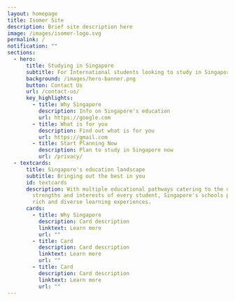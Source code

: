 ```yaml
---
layout: homepage
title: Isomer Site
description: Brief site description here
image: /images/isomer-logo.svg
permalink: /
notification: ""
sections:
  - hero:
      title: Studying in Singapore
      subtitle: For International students looking to study in Singapore
      background: /images/hero-banner.png
      button: Contact Us
      url: /contact-us/
      key_highlights:
        - title: Why Singapore
          description: Info on Singapore's education
          url: https://google.com
        - title: What is for you
          description: Find out what is for you
          url: https://gmail.com
        - title: Start Planning Now
          description: Plan to study in Singapore now
          url: /privacy/
  - textcards:
      title: Singapore's education landscape
      subtitle: Bringing out the best in you
      id: textcards
      description: With multiple educational pathways catering to the different
        strengths and interests of every student, Singapore's schools provide
        rich and diverse learning experiences.
      cards:
        - title: Why Singapore
          description: Card description
          linktext: Learn more
          url: ""
        - title: Card
          description: Card description
          linktext: Learn more
          url: ""
        - title: Card
          description: Card description
          linktext: Learn more
          url: ""
---
```

